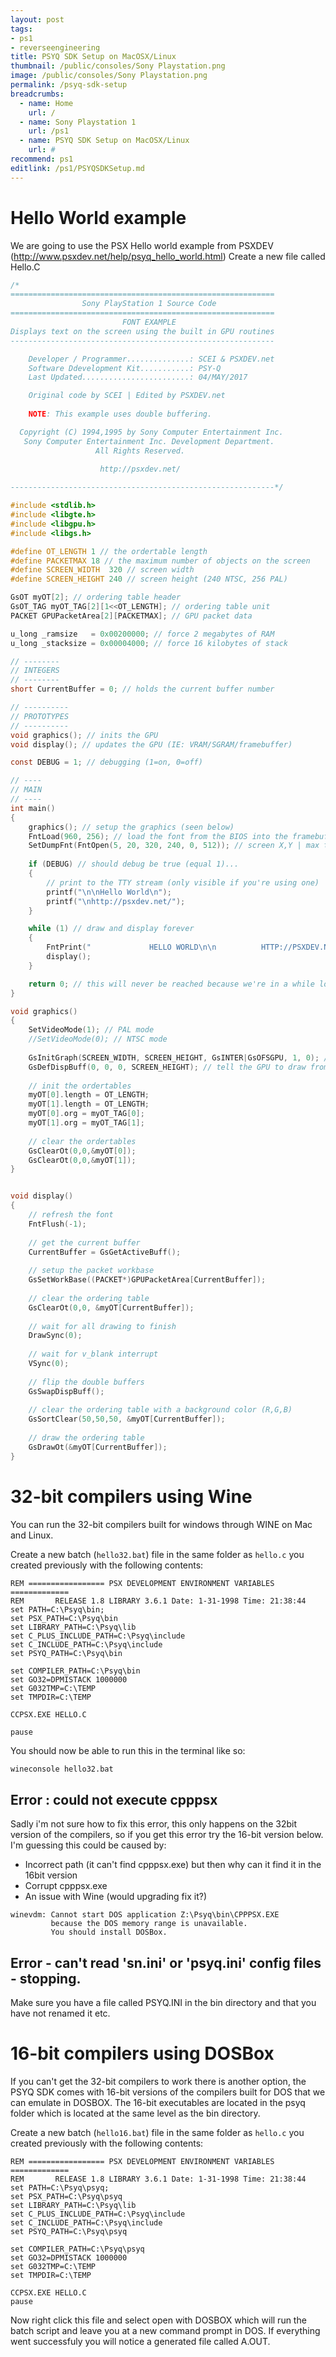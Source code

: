 ```yaml
---
layout: post
tags: 
- ps1
- reverseengineering
title: PSYQ SDK Setup on MacOSX/Linux
thumbnail: /public/consoles/Sony Playstation.png
image: /public/consoles/Sony Playstation.png
permalink: /psyq-sdk-setup
breadcrumbs:
  - name: Home
    url: /
  - name: Sony Playstation 1
    url: /ps1
  - name: PSYQ SDK Setup on MacOSX/Linux
    url: #
recommend: ps1
editlink: /ps1/PSYQSDKSetup.md
---
```


# Hello World example
We are going to use the PSX Hello world example from PSXDEV (<a href="http://www.psxdev.net/help/psyq_hello_world.html">http://www.psxdev.net/help/psyq_hello_world.html</a>)
Create a new file called Hello.C
```C
/*
===========================================================
                Sony PlayStation 1 Source Code
===========================================================
                         FONT EXAMPLE
Displays text on the screen using the built in GPU routines
-----------------------------------------------------------

    Developer / Programmer..............: SCEI & PSXDEV.net
    Software Ddevelopment Kit...........: PSY-Q
	Last Updated........................: 04/MAY/2017

    Original code by SCEI | Edited by PSXDEV.net
    
	NOTE: This example uses double buffering.

  Copyright (C) 1994,1995 by Sony Computer Entertainment Inc.
   Sony Computer Entertainment Inc. Development Department.
                   All Rights Reserved.
				   
                    http://psxdev.net/

-----------------------------------------------------------*/

#include <stdlib.h>
#include <libgte.h>
#include <libgpu.h>
#include <libgs.h>

#define OT_LENGTH 1 // the ordertable length
#define PACKETMAX 18 // the maximum number of objects on the screen
#define SCREEN_WIDTH  320 // screen width
#define	SCREEN_HEIGHT 240 // screen height (240 NTSC, 256 PAL)

GsOT myOT[2]; // ordering table header
GsOT_TAG myOT_TAG[2][1<<OT_LENGTH]; // ordering table unit
PACKET GPUPacketArea[2][PACKETMAX]; // GPU packet data

u_long _ramsize   = 0x00200000; // force 2 megabytes of RAM
u_long _stacksize = 0x00004000; // force 16 kilobytes of stack

// --------
// INTEGERS
// --------
short CurrentBuffer = 0; // holds the current buffer number

// ----------
// PROTOTYPES
// ----------
void graphics(); // inits the GPU
void display(); // updates the GPU (IE: VRAM/SGRAM/framebuffer)

const DEBUG = 1; // debugging (1=on, 0=off)

// ----
// MAIN
// ----
int main() 
{
	graphics(); // setup the graphics (seen below)
	FntLoad(960, 256); // load the font from the BIOS into the framebuffer
	SetDumpFnt(FntOpen(5, 20, 320, 240, 0, 512)); // screen X,Y | max text length X,Y | autmatic background clear 0,1 | max characters
	
	if (DEBUG) // should debug be true (equal 1)...
	{
		// print to the TTY stream (only visible if you're using one)
		printf("\n\nHello World\n");
		printf("\nhttp://psxdev.net/");
	}

	while (1) // draw and display forever
	{
		FntPrint("             HELLO WORLD\n\n          HTTP://PSXDEV.NET/");
		display();
	}

	return 0; // this will never be reached because we're in a while loop above
}

void graphics()
{
	SetVideoMode(1); // PAL mode
	//SetVideoMode(0); // NTSC mode
	
	GsInitGraph(SCREEN_WIDTH, SCREEN_HEIGHT, GsINTER|GsOFSGPU, 1, 0); // set the graphics mode resolutions (GsNONINTER for NTSC, and GsINTER for PAL)
	GsDefDispBuff(0, 0, 0, SCREEN_HEIGHT); // tell the GPU to draw from the top left coordinates of the framebuffer
	
	// init the ordertables
	myOT[0].length = OT_LENGTH;
	myOT[1].length = OT_LENGTH;
	myOT[0].org = myOT_TAG[0];
	myOT[1].org = myOT_TAG[1];
	
	// clear the ordertables
	GsClearOt(0,0,&myOT[0]);
	GsClearOt(0,0,&myOT[1]);
}


void display()
{
	// refresh the font
	FntFlush(-1);
	
	// get the current buffer
	CurrentBuffer = GsGetActiveBuff();
	
	// setup the packet workbase
	GsSetWorkBase((PACKET*)GPUPacketArea[CurrentBuffer]);
	
	// clear the ordering table
	GsClearOt(0,0, &myOT[CurrentBuffer]);
	
	// wait for all drawing to finish
	DrawSync(0);
	
	// wait for v_blank interrupt
	VSync(0);
	
	// flip the double buffers
	GsSwapDispBuff();
	
	// clear the ordering table with a background color (R,G,B)
	GsSortClear(50,50,50, &myOT[CurrentBuffer]);
	
	// draw the ordering table
	GsDrawOt(&myOT[CurrentBuffer]);
}
```

# 32-bit compilers using Wine
You can run the 32-bit compilers built for windows through WINE on Mac and Linux.

Create a new batch (`hello32.bat`) file in the same folder as `hello.c` you created previously with the following contents:
```batch
REM ================= PSX DEVELOPMENT ENVIRONMENT VARIABLES =============
REM       RELEASE 1.8 LIBRARY 3.6.1 Date: 1-31-1998 Time: 21:38:44
set PATH=C:\Psyq\bin;
set PSX_PATH=C:\Psyq\bin
set LIBRARY_PATH=C:\Psyq\lib
set C_PLUS_INCLUDE_PATH=C:\Psyq\include
set C_INCLUDE_PATH=C:\Psyq\include
set PSYQ_PATH=C:\Psyq\bin

set COMPILER_PATH=C:\Psyq\bin
set GO32=DPMISTACK 1000000 
set G032TMP=C:\TEMP
set TMPDIR=C:\TEMP
 
CCPSX.EXE HELLO.C
  
pause
```

You should now be able to run this in the terminal like so:
```bash
wineconsole hello32.bat
```

## Error : could not execute cpppsx
Sadly i'm not sure how to fix this error, this only happens on the 32bit version of the compilers, so if you get this error try the 16-bit version below.
I'm guessing this could be caused by:
* Incorrect path (it can't find cpppsx.exe) but then why can it find it in the 16bit version
* Corrupt cpppsx.exe
* An issue with Wine (would upgrading fix it?)

```
winevdm: Cannot start DOS application Z:\Psyq\bin\CPPPSX.EXE
         because the DOS memory range is unavailable.
         You should install DOSBox.
```

## Error - can't read 'sn.ini' or 'psyq.ini' config files - stopping.
Make sure you have a file called PSYQ.INI in the bin directory and that you have not renamed it etc.

# 16-bit compilers using DOSBox
If you can't get the 32-bit compilers to work there is another option, the PSYQ SDK comes with 16-bit versions of the compilers built for DOS that we can emulate in DOSBOX.
The 16-bit executables are located in the psyq folder which is located at the same level as the bin directory.

Create a new batch (`hello16.bat`) file in the same folder as `hello.c` you created previously with the following contents:
```batch
REM ================= PSX DEVELOPMENT ENVIRONMENT VARIABLES =============
REM       RELEASE 1.8 LIBRARY 3.6.1 Date: 1-31-1998 Time: 21:38:44
set PATH=C:\Psyq\psyq;
set PSX_PATH=C:\Psyq\psyq
set LIBRARY_PATH=C:\Psyq\lib
set C_PLUS_INCLUDE_PATH=C:\Psyq\include
set C_INCLUDE_PATH=C:\Psyq\include
set PSYQ_PATH=C:\Psyq\psyq

set COMPILER_PATH=C:\Psyq\psyq
set GO32=DPMISTACK 1000000 
set G032TMP=C:\TEMP
set TMPDIR=C:\TEMP
 
CCPSX.EXE HELLO.C
pause
```
Now right click this file and select open with DOSBOX which will run the batch script and leave you at a new command prompt in DOS. If everything went successfuly you will notice a generated file called A.OUT.

